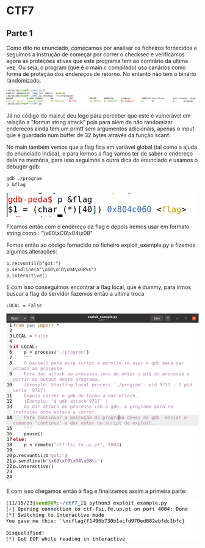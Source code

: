 # CTF7
## Parte 1

Como dito no enunciado, começamos por analisar os ficheiros fornecidos e seguimos a instrução de começar por correr o checksec e verificamos agora as proteções ativas que este programa tem ao contrário da ultima vez. Ou seja, o program (que é o main.c compilado) usa canários como forma de proteção dos endereços de retorno. No entanto não tem o binário randomizado.

![](images/CTF7_1.png)


Já no código do main.c deu logo para perceber que este é vulnerável em relação a "format string attack" pois para além de não randomizar endereços ainda tem um printf sem argumentos adicionais, apenas o input que é guardado num buffer de 32 bytes através da função scanf.

No main também vemos que a flag fica em variável global (tal como a ajuda do enunciado indica), e para lermos a flag vamos ter de saber o endereço dela na memória, para isso seguimos a outra dica do enunciado e usamos o debuger gdb:

``` 
gdb ./program
p &flag 
```

![](images/CTF7_2.png)

Ficamos então com o endereço da flag e depois iremos usar em formato string como : "\x60\xC0\x04\x08"

Fomos então ao código fornecido no ficheiro exploit_example.py e fizemos algumas alterações:


```
p.recvuntil(b"got:")
p.sendline(b"\x60\xC0\x04\x08%s")
p.interactive()
```

E com isso conseguimos encontrar a flag local, que é dummy, para irmos buscar a flag do servidor fazemos então a ultima troca 

```
LOCAL = False
```

![](images/CTF7_3.png)

E com isso chegamos então à flag e finalizamos assim a primeira parte:

![](images/CTF7_4.png)
